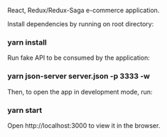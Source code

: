 React, Redux/Redux-Saga e-commerce application.




Install dependencies by running on root directory:
### yarn install

Run fake API to be consumed by the application:
### yarn json-server server.json -p 3333 -w

Then, to open the app in development mode, run:
### yarn start

Open http://localhost:3000 to view it in the browser.
